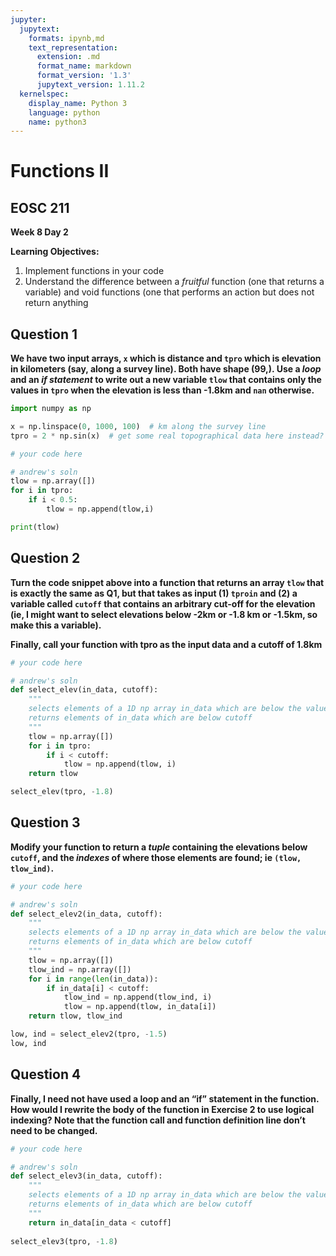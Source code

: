 ```yaml
---
jupyter:
  jupytext:
    formats: ipynb,md
    text_representation:
      extension: .md
      format_name: markdown
      format_version: '1.3'
      jupytext_version: 1.11.2
  kernelspec:
    display_name: Python 3
    language: python
    name: python3
---
```


# Functions II

## EOSC 211

**Week 8 Day 2**

**Learning Objectives:**  
1. Implement functions in your code
2. Understand the difference between a *fruitful* function (one that returns a variable) and void functions (one that performs an action but does not return anything



## Question 1

**We have two input arrays, `x` which is distance and `tpro` which is elevation in kilometers (say, along a survey line). Both have shape (99,). Use a *loop* and an *if statement* to write out a new variable `tlow` that contains only the values in `tpro` when the elevation is less than -1.8km and `nan` otherwise.**

```python
import numpy as np

x = np.linspace(0, 1000, 100)  # km along the survey line
tpro = 2 * np.sin(x)  # get some real topographical data here instead?

# your code here
```

```python
# andrew's soln
tlow = np.array([])
for i in tpro:
    if i < 0.5:
        tlow = np.append(tlow,i)

print(tlow)
```

## Question 2

**Turn the code snippet above into a function that returns an array `tlow` that is exactly the same as Q1, but that takes as input (1) `tproin` and (2) a variable called `cutoff` that contains an arbitrary cut-off for the elevation  (ie, I might want to select elevations below -2km or -1.8 km or -1.5km, so make this a variable).**

**Finally, call your function with tpro as the input data and a cutoff of 1.8km**

```python
# your code here
```

```python
# andrew's soln
def select_elev(in_data, cutoff):
    """
    selects elements of a 1D np array in_data which are below the value cutoff.
    returns elements of in_data which are below cutoff
    """
    tlow = np.array([])
    for i in tpro:
        if i < cutoff:
            tlow = np.append(tlow, i)
    return tlow

select_elev(tpro, -1.8)
```

## Question 3

**Modify your function to return a *tuple* containing the elevations below `cutoff`, and the *indexes* of where those elements are found; ie `(tlow, tlow_ind)`.**

```python
# your code here
```

```python
# andrew's soln
def select_elev2(in_data, cutoff):
    """
    selects elements of a 1D np array in_data which are below the value cutoff.
    returns elements of in_data which are below cutoff
    """
    tlow = np.array([])
    tlow_ind = np.array([])
    for i in range(len(in_data)):
        if in_data[i] < cutoff: 
            tlow_ind = np.append(tlow_ind, i)
            tlow = np.append(tlow, in_data[i])
    return tlow, tlow_ind

low, ind = select_elev2(tpro, -1.5)
low, ind
```

## Question 4

**Finally, I need not have used a loop and an “if” statement in the function.  How would I rewrite the body of the function in Exercise 2 to use logical indexing?  Note that the function call and function definition line don’t need to be changed.**

```python
# your code here
```

```python
# andrew's soln
def select_elev3(in_data, cutoff):
    """
    selects elements of a 1D np array in_data which are below the value cutoff.
    returns elements of in_data which are below cutoff
    """
    return in_data[in_data < cutoff]
    
select_elev3(tpro, -1.8)
```

```python

```
